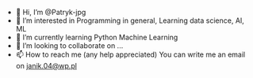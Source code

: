 - 👋 Hi, I’m @Patryk-jpg
- 👀 I’m interested in Programming in general, Learning data science, AI, ML
- 🌱 I’m currently learning Python Machine Learning
- 💞️ I’m looking to collaborate on ...
- 📫 How to reach me (any help appreciated) You can write me an email on janik.04@wp.pl

<!---
Patryk-jpg/Patryk-jpg is a ✨ special ✨ repository because its `README.md` (this file) appears on your GitHub profile.
You can click the Preview link to take a look at your changes.
--->
